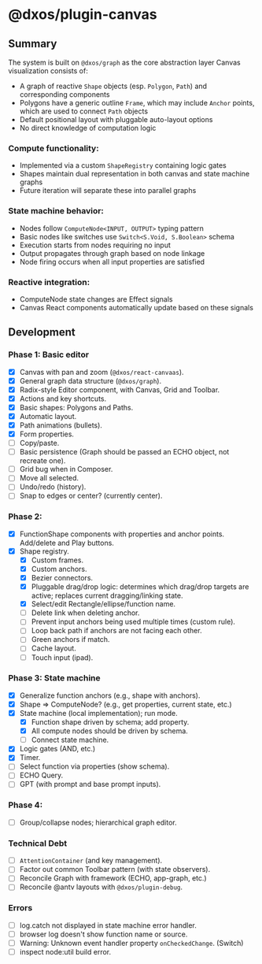 # @dxos/plugin-canvas

## Summary

The system is built on `@dxos/graph` as the core abstraction layer Canvas visualization consists of:

- A graph of reactive `Shape` objects (esp. `Polygon`, `Path`) and corresponding components
- Polygons have a generic outline `Frame`, which may include `Anchor` points, which are used to connect `Path` objects
- Default positional layout with pluggable auto-layout options
- No direct knowledge of computation logic

### Compute functionality:

- Implemented via a custom `ShapeRegistry` containing logic gates
- Shapes maintain dual representation in both canvas and state machine graphs
- Future iteration will separate these into parallel graphs

### State machine behavior:

- Nodes follow `ComputeNode<INPUT, OUTPUT>` typing pattern
- Basic nodes like switches use `Switch<S.Void, S.Boolean>` schema
- Execution starts from nodes requiring no input
- Output propagates through graph based on node linkage
- Node firing occurs when all input properties are satisfied

### Reactive integration:

- ComputeNode state changes are Effect signals
- Canvas React components automatically update based on these signals


## Development

### Phase 1: Basic editor
- [x] Canvas with pan and zoom (`@dxos/react-canvaas`).
- [x] General graph data structure (`@dxos/graph`).
- [x] Radix-style Editor component, with Canvas, Grid and Toolbar.
- [x] Actions and key shortcuts.
- [x] Basic shapes: Polygons and Paths.
- [x] Automatic layout.
- [x] Path animations (bullets).
- [x] Form properties.
- [ ] Copy/paste.
- [ ] Basic persistence (Graph should be passed an ECHO object, not recreate one).
- [ ] Grid bug when in Composer.
- [ ] Move all selected.
- [ ] Undo/redo (history).
- [ ] Snap to edges or center? (currently center).

### Phase 2: 
- [x] FunctionShape components with properties and anchor points. Add/delete and Play buttons.
- [x] Shape registry.
  - [x] Custom frames.
  - [x] Custom anchors.
  - [x] Bezier connectors.
  - [x] Pluggable drag/drop logic: determines which drag/drop targets are active; replaces current dragging/linking state.
  - [x] Select/edit Rectangle/ellipse/function name.
  - [ ] Delete link when deleting anchor.
  - [ ] Prevent input anchors being used multiple times (custom rule).
  - [ ] Loop back path if anchors are not facing each other.
  - [ ] Green anchors if match.
  - [ ] Cache layout.
  - [ ] Touch input (ipad).

### Phase 3: State machine

- [x] Generalize function anchors (e.g., shape with anchors).
- [x] Shape => ComputeNode? (e.g., get properties, current state, etc.)
- [x] State machine (local implementation); run mode.
  - [x] Function shape driven by schema; add property.
  - [x] All compute nodes should be driven by schema.
  - [ ] Connect state machine.
- [x] Logic gates (AND, etc.)
- [x] Timer.
- [ ] Select function via properties (show schema).
- [ ] ECHO Query.
- [ ] GPT (with prompt and base prompt inputs).

### Phase 4:
- [ ] Group/collapse nodes; hierarchical graph editor. 

### Technical Debt
- [ ] `AttentionContainer` (and key management).
- [ ] Factor out common Toolbar pattern (with state observers).
- [ ] Reconcile Graph with framework (ECHO, app-graph, etc.)
- [ ] Reconcile @antv layouts with `@dxos/plugin-debug`.

### Errors
- [ ] log.catch not displayed in state machine error handler.
- [ ] browser log doesn't show function name or source.
- [ ] Warning: Unknown event handler property `onCheckedChange`. (Switch)
- [ ] inspect node:util build error.
